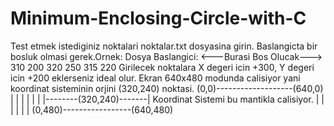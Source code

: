 # Minimum-Enclosing-Circle-with-C
 
Test etmek istediginiz noktalari noktalar.txt dosyasina girin.
Baslangicta bir bosluk olmasi gerek.Ornek:
Dosya Baslangici:
<---Burasi Bos Olucak--->
310 200
320 250
315 220
Girilecek noktalara X degeri icin +300, Y degeri icin +200 eklerseniz ideal olur.
Ekran 640x480 modunda calisiyor yani koordinat sisteminin orjini (320,240) noktasi.
(0,0)-------------------(640,0)
  |            |           |
  |            |           |
  |--------(320,240)-------|		Koordinat Sistemi bu mantikla calisiyor.
  |            |           |
  |            |           |
(0,480)-----------------(640,480)

